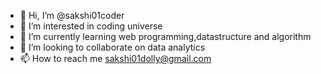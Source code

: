- 👋 Hi, I’m @sakshi01coder
- 👀 I’m interested in coding universe
- 🌱 I’m currently learning web programming,datastructure and algorithm
- 💞️ I’m looking to collaborate on data analytics
- 📫 How to reach me sakshi01dolly@gmail.com

<!---
sakshi01coder/sakshi01coder is a ✨ special ✨ repository because its `README.md` (this file) appears on your GitHub profile.
You can click the Preview link to take a look at your changes.
--->
